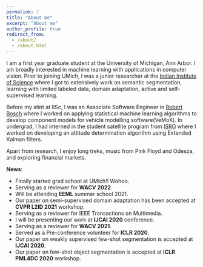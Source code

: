 ```yaml
---
permalink: /
title: "About me"
excerpt: "About me"
author_profile: true
redirect_from: 
  - /about/
  - /about.html
---
```


I am a first year graduate student at the University of Michigan, Ann Arbor. I am broadly interested in machine learning with applications in computer vision. 
Prior to joining UMich, I was a junior researcher at the [Indian Institute of Science](https://www.iisc.ac.in/) where I got to extensively work on semantic segmentation, learning with limited labeled data, domain adaptation, active and self-supervised learning.

Before my stint at IISc, I was an Associate Software Engineer in [Robert Bosch](https://www.bosch.in/) where I worked on applying statistical machine learning algorithms to develop component models for vehicle modelling software(VeMoX). In undergrad, I had interned in the student satellite program from [ISRO](https://www.isro.gov.in/) where I worked on developing an attitude determination algorithm using Extended Kalman filters. 

Apart from research, I enjoy long treks, music from Pink Floyd and Odesza, and exploring financial markets. 


**News**:

<ul> <li> Finally started grad school at UMich!! Wohoo. </li>
<li> Serving as a reviewer for <b>WACV 2022</b>. </li>
<li> Will be attending <b>EEML</b> summer school 2021. </li> 
<li> Our paper on semi-supervised domain adaptation has been accepted at <b>CVPR L2ID 2021</b> workshop. </li>
<li> Serving as a reviewer for IEEE Transactions on Multimedia. </li>
<li> I will be presenting our work at <b>IJCAI 2020</b> conference. </li>
<li> Serving as a reviewer for <b>WACV 2021</b>. </li>
<li> Served as a Pre-conference volunteer for <b>ICLR 2020</b>. </li>
<li> Our paper on weakly supervised few-shot segmentation is accepted at <b>IJCAI 2020</b>. </li>
<li> Our paper on few-shot object segmentation is accepted at <b>ICLR PML4DC 2020</b> workshop. </li> </ul>
